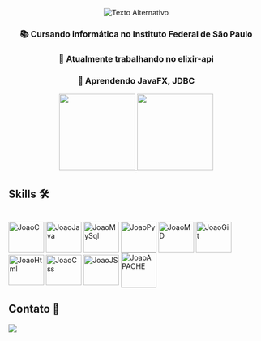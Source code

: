 <p align="center">
  <img src="https://blinkies.cafe/b/blinkiesCafe-NT.gif" alt="Texto Alternativo">
</p>

<h3 align="center">📚 Cursando informática no Instituto Federal de São Paulo</h3> 
<h3 align="center">🔭 Atualmente trabalhando no elixir-api</h3>
<h3 align="center">🌱 Aprendendo JavaFX, JDBC</h3> 

<div align="center">
  <a href="https://github.com/JoaoAHaupt">
    <img height="150em" src="https://github-readme-stats.vercel.app/api/top-langs/?username=JoaoAHaupt&layout=compact&langs_count=7&theme=dracula"/>
  </a>
  <img height="150em" src="https://github-readme-stats.vercel.app/api?username=JoaoAHaupt&show_icons=true&theme=dracula&include_all_commits=true&count_private=true"/>
</div>

## Skills 🛠
<div style="display: inline_block"><br>
  <img align="center" alt="JoaoC" height="60" width="70" <img src="https://cdn.jsdelivr.net/gh/devicons/devicon/icons/c/c-original.svg" />
  <img align="center" alt="JoaoJava" height="60" width="70" <img src="https://cdn.jsdelivr.net/gh/devicons/devicon/icons/java/java-original.svg" />
  <img align="center" alt="JoaoMySql" height="60" width="70" <img src="https://cdn.jsdelivr.net/gh/devicons/devicon/icons/mysql/mysql-original-wordmark.svg" />
  <img align="center" alt="JoaoPy" height="60" width="70"<img src="https://cdn.jsdelivr.net/gh/devicons/devicon/icons/python/python-original.svg" />
  <img align="center" alt="JoaoMD" height="60" width="70" src="https://cdn.jsdelivr.net/gh/devicons/devicon/icons/markdown/markdown-original.svg" />
  <img align="center" alt="JoaoGit" height="60" width="70" <img src="https://cdn.jsdelivr.net/gh/devicons/devicon/icons/git/git-original.svg" />
  <img align="center" alt="JoaoHtml" height="60" width="70" <img src="https://cdn.jsdelivr.net/gh/devicons/devicon/icons/html5/html5-original-wordmark.svg" />
  <img align="center" alt="JoaoCss" height="60" width="70" <img src="https://cdn.jsdelivr.net/gh/devicons/devicon/icons/css3/css3-original-wordmark.svg" />
  <img align="center" alt="JoaoJS" height="60" width="70" <img src="https://cdn.jsdelivr.net/gh/devicons/devicon/icons/javascript/javascript-original.svg" />
  <img align="center" alt="JoaoAPACHE" height="70" width="70" <img src="https://cdn.jsdelivr.net/gh/devicons/devicon/icons/apache/apache-original-wordmark.svg" />





## Contato 📱
  <a href = "mailto:joao.haupt.profissional@gmail.com"><img src="https://img.shields.io/badge/-Gmail-%23333?style=for-the-badge&logo=gmail" target="_blank"></a>




